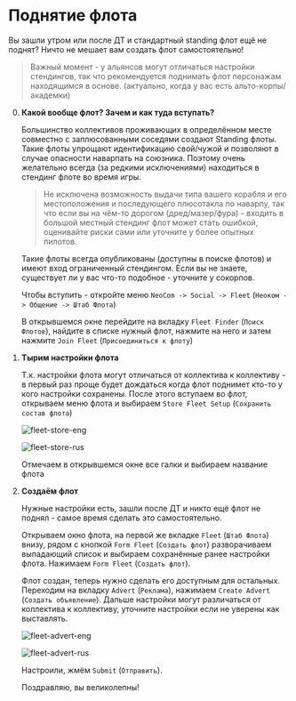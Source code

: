 # Поднятие флота

Вы зашли утром или после ДТ и стандартный standing флот ещё не поднят? Ничто не мешает вам создать флот самостоятельно!

> Важный момент - у альянсов могут отличаться настройки стендингов,
> так что рекомендуется поднимать флот персонажам находящимся в основе.
> (актуально, когда у вас есть альто-корпы/академки)

0. **Какой вообще флот? Зачем и как туда вступать?**
    
    Большинство коллективов проживающих в определённом месте 
    совместно с заплюсованными соседями создают Standing флоты.
    Такие флоты упрощают идентификацию свой/чужой и позволяют 
    в случае опасности наварпать на союзника.
    Поэтому очень желательно всегда (за редкими исключениями)
    находиться в стендинг флоте во время игры.

    > Не исключена возможность выдачи типа вашего корабля 
    > и его местоположения и последующего плюсотакла по наварпу,
    > так что если вы на чём-то дорогом (дред/мазер/фура) -
    > входить в большой местный стендинг флот может стать ошибкой, 
    > оценивайте риски сами или уточните у более опытных пилотов.

    Такие флоты всегда опубликованы (доступны в поиске флотов)
    и имеют вход ограниченный стендингом. Если вы не знаете,
    существует ли у вас что-то подобное - уточните у сокорпов.

    Чтобы вступить - откройте меню `NeoCom -> Social -> Fleet` 
    (`Неоком -> Общение -> Штаб Флота`)

    В открывшемся окне перейдите на вкладку `Fleet Finder` 
    (`Поиск Флотов`), найдите в списке нужный флот, нажмите на него
    и затем нажмите `Join Fleet` (`Присоединиться к флоту`)

1. **Тырим настройки флота**

    Т.к. настройки флота могут отличаться от коллектива к коллективу -
    в первый раз проще будет дождаться когда флот поднимет кто-то у кого настройки сохранены. После этого вступаем во флот, открываем меню флота и выбираем `Store Fleet Setup` (`Сохранить состав флота`)

    ![fleet-store-eng](/Images/fleet-up/fleet-store-eng.png)

    ![fleet-store-rus](/Images/fleet-up/fleet-store-rus.png)

    Отмечаем в открывшемся окне все галки и выбираем название флота

2. **Создаём флот**

    Нужные настройки есть, зашли после ДТ и никто ещё флот не поднял -
    самое время сделать это самостоятельно.

    Открываем окно флота, на первой же вкладке `Fleet` (`Штаб Флота`)
    внизу, рядом с кнопкой `Form Fleet` (`Создать флот`) разворачиваем
    выпадающий список и выбираем сохранённые ранее настройки флота.
    Нажимаем `Form Fleet` (`Создать флот`). 
    
    Флот создан, теперь нужно сделать его доступным для остальных.
    Переходим на вкладку `Advert` (`Реклама`), нажимаем `Create Advert`
    (`Создать объявление`). 
    Дальше настройки могут различаться от коллектива к коллективу,
    уточните настройки если не уверены как выставлять.

    ![fleet-advert-eng](/Images/fleet-up/fleet-advert-eng.png)

    ![fleet-advert-rus](/Images/fleet-up/fleet-advert-rus.png)
    
    Настроили, жмём `Submit` (`Отправить`).

    Поздравляю, вы великолепны!
